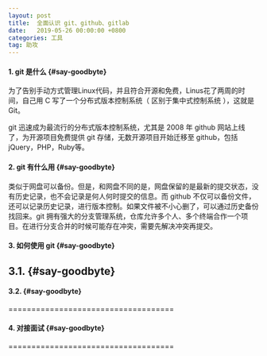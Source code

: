 ```yaml
---
layout: post
title:  全面认识 git、github、gitlab 
date:   2019-05-26 00:00:00 +0800
categories: 工具
tag: 助攻
---
```


#### 1. git 是什么			{#say-goodbyte}

为了告别手动方式管理Linux代码，并且符合开源和免费，Linus花了两周的时间，自己用 C 写了一个分布式版本控制系统（ 区别于集中式控制系统 ），这就是 Git。

git 迅速成为最流行的分布式版本控制系统，尤其是 2008 年 github 网站上线了，为开源项目免费提供 git 存储，无数开源项目开始迁移至 github，包括 jQuery，PHP，Ruby等。

#### 2. git 有什么用			{#say-goodbyte}

类似于网盘可以备份。但是，和网盘不同的是，网盘保留的是最新的提交状态，没有历史记录，也不会记录是何人何时提交的信息。而 github 不仅可以备份文件，还可以记录历史记录，进行版本控制。如果文件被不小心删了，可以通过历史备份找回来。git 拥有强大的分支管理系统，仓库允许多个人、多个终端合作一个项目。在进行分支合并的时候可能存在冲突，需要先解决冲突再提交。

#### 3. 如何使用 git			{#say-goodbyte}



## 3.1. 			{#say-goodbyte}



#### 3.2. 			{#say-goodbyte}
====================================


#### 4. 对接面试		{#say-goodbyte}
====================================




